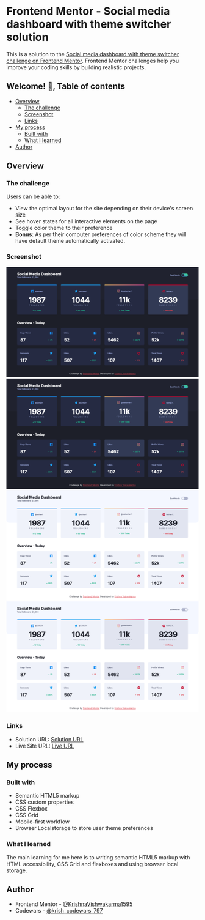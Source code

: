 # Frontend Mentor - Social media dashboard with theme switcher solution

This is a solution to the [Social media dashboard with theme switcher challenge on Frontend Mentor](https://www.frontendmentor.io/challenges/social-media-dashboard-with-theme-switcher-6oY8ozp_H). Frontend Mentor challenges help you improve your coding skills by building realistic projects. 

## Welcome! 👋, Table of contents

- [Overview](#overview)
  - [The challenge](#the-challenge)
  - [Screenshot](#screenshot)
  - [Links](#links)
- [My process](#my-process)
  - [Built with](#built-with)
  - [What I learned](#what-i-learned)  
- [Author](#author)

## Overview

### The challenge

Users can be able to:

- View the optimal layout for the site depending on their device's screen size
- See hover states for all interactive elements on the page
- Toggle color theme to their preference
- **Bonus**: As per their computer preferences of color scheme they will have default theme automatically activated.

### Screenshot

![](./screenshot-dark-default.png)
![](./screenshot-dark-active.png)
![](./screenshot-light-default.png)
![](./screenshot-light-active.png)

### Links

- Solution URL: [Solution URL](https://www.frontendmentor.io/solutions/responsive-theme-based-social-media-dashboard-with-theme-switcher-BFDBSNOmmu)
- Live Site URL: [Live URL](https://krishnavishwakarma1595.github.io/frontend-mentor/Junior/social-media-dashboard-with-theme-switcher/)

## My process

### Built with

- Semantic HTML5 markup
- CSS custom properties
- CSS Flexbox
- CSS Grid
- Mobile-first workflow
- Browser Localstorage to store user theme preferences

### What I learned

The main learning for me here is to writing semantic HTML5 markup with HTML accessibility, CSS Grid and flexboxes and using browser local storage.

## Author

- Frontend Mentor - [@KrishnaVishwakarma1595](https://www.frontendmentor.io/profile/KrishnaVishwakarma1595)
- Codewars - [@krish_codewars_797](https://www.codewars.com/users/krish_codewars_797)